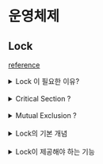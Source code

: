 # 운영체제

## Lock

[reference](https://hyeo-noo.tistory.com/105)

<details>

<summary>Lock 이 필요한 이유?</summary>
<p>

2개 이상의 Thread가 동시에 공유 자원에 접근할 경우 race condition(병행성 문제)가 발생하여 결과를 예측할 수 없게 됨

- 따라서 공유 자원에 대한 동기화 메커니즘이 필요한데, 그중 가장 일반적인 매커니즘이 Lock 이다

</details>

<br>

<details>

<summary>Critical Section ?</summary>
<p>

- 공유 자원에 접근하는 코드의 조각

</details>

<br>

<details>

<summary>Mutual Exclusion ?</summary>
<p>

**Mutual Exclusion 은 병행성 해결 이라는 뜻**

- Critical Section 은 하나의 부분인 것처럼 실행되어야 함 (Atomically)
- Critical Section 은 한 번에 하나의 쓰레드만 실행이 가능함
- 다른 모든 쓰레드들은 Critical Section 에 진입하기 위해서 현재 사용 중인 쓰레드가 종료될 때까지 entry 에서 기다려야 함

</details>

<br>

<details>

<summary>Lock의 기본 개념</summary>
<p>

- Critical Section 에 진입하기 전에 lock 을 얻고, critical section이 끝나는 경우에 lock 을 반납

</details>

<br>

<details>

<summary>Lock이 제공해야 하는 기능</summary>
<p>

## Correctness, Fairness, Performance

### Correctness

- Mutual Exclusion : 한 번에 하나의 쓰레드만 Critical Section에 진입할 수 있게 해야 함
- Progress : Dead-lock 상태(모두가 Lock을 얻지 못하고, Critical Section 에 진입할 수 없는 상태)가 발생해서는 안됨
- Bounded : 일정 시간 이상 기다리면, lock 을 얻을 수 있게 보장해야 함 (starvation-free)

### Fairness

- 모든 쓰레드는 lock 을 얻는 데 공평한 기회를 가져야 함

### Performance

- lock 을 얻으려는 쓰레드 수에 따른 Time overhead 에 관한 내용

</details>

<br>